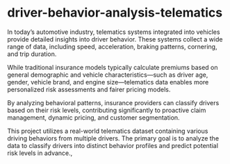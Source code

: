 # driver-behavior-analysis-telematics
In today’s automotive industry, telematics systems integrated into vehicles provide detailed insights into driver behavior. These systems collect a wide range of data, including speed, acceleration, braking patterns, cornering, and trip duration.

While traditional insurance models typically calculate premiums based on general demographic and vehicle characteristics—such as driver age, gender, vehicle brand, and engine size—telematics data enables more personalized risk assessments and fairer pricing models.

By analyzing behavioral patterns, insurance providers can classify drivers based on their risk levels, contributing significantly to proactive claim management, dynamic pricing, and customer segmentation.

This project utilizes a real-world telematics dataset containing various driving behaviors from multiple drivers. The primary goal is to analyze the data to classify drivers into distinct behavior profiles and predict potential risk levels in advance.,
